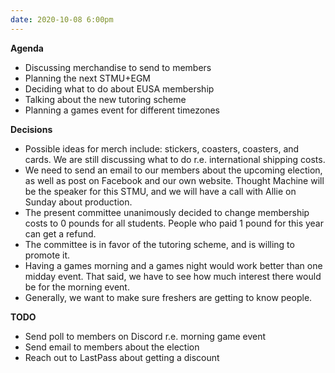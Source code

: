 ```yaml
---
date: 2020-10-08 6:00pm
---
```


**Agenda**

- Discussing merchandise to send to members
- Planning the next STMU+EGM
- Deciding what to do about EUSA membership
- Talking about the new tutoring scheme
- Planning a games event for different timezones

**Decisions**

- Possible ideas for merch include: stickers, coasters, coasters, and cards. We are still discussing what to do r.e. international shipping costs.
- We need to send an email to our members about the upcoming election, as well as post on Facebook and our own website. Thought Machine will be the speaker for this STMU, and we will have a call with Allie on Sunday about production.
- The present committee unanimously decided to change membership costs to 0 pounds for all students. People who paid 1 pound for this year can get a refund.
- The committee is in favor of the tutoring scheme, and is willing to promote it.
- Having a games morning and a games night would work better than one midday event. That said, we have to see how much interest there would be for the morning event.
- Generally, we want to make sure freshers are getting to know people.

**TODO**

- Send poll to members on Discord r.e. morning game event
- Send email to members about the election
- Reach out to LastPass about getting a discount
